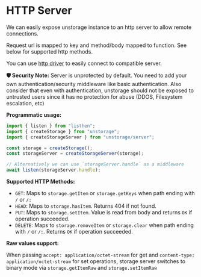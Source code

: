 # HTTP Server

We can easily expose unstorage instance to an http server to allow remote connections.

Request url is mapped to key and method/body mapped to function. See below for supported http methods.

You can use [http driver](/drivers/http) to easily connect to compatible server.

**🛡️ Security Note:** Server is unprotected by default. You need to add your own authentication/security middleware like basic authentication.
Also consider that even with authentication, unstorage should not be exposed to untrusted users since it has no protection for abuse (DDOS, Filesystem escalation, etc)

**Programmatic usage:**

```js
import { listen } from "listhen";
import { createStorage } from "unstorage";
import { createStorageServer } from "unstorage/server";

const storage = createStorage();
const storageServer = createStorageServer(storage);

// Alternatively we can use `storageServer.handle` as a middleware
await listen(storageServer.handle);
```

**Supported HTTP Methods:**

- `GET`: Maps to `storage.getItem` or `storage.getKeys` when path ending with `/` or `/:`
- `HEAD`: Maps to `storage.hasItem`. Returns 404 if not found.
- `PUT`: Maps to `storage.setItem`. Value is read from body and returns `OK` if operation succeeded.
- `DELETE`: Maps to `storage.removeItem` or `storage.clear` when path ending with `/` or `/:`. Returns `OK` if operation succeeded.

**Raw values support:**

When passing `accept: application/octet-stream` for get and `content-type: application/octet-stream` for set operations, storage server switches to binary mode via `storage.getItemRaw` and `storage.setItemRaw`
